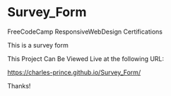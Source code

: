 # Survey_Form

FreeCodeCamp ResponsiveWebDesign Certifications

This is a survey form

This Project Can Be Viewed Live at the following URL:

https://charles-prince.github.io/Survey_Form/

Thanks!
